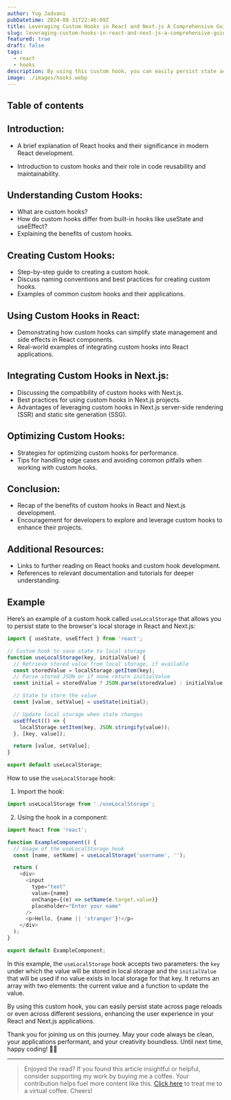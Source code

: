 ```yaml
---
author: Yug Jadvani
pubDatetime: 2024-08-31T22:46:09Z
title: Leveraging Custom Hooks in React and Next.js A Comprehensive Guide
slug: leveraging-custom-hooks-in-react-and-next-js-a-comprehensive-guide
featured: true
draft: false
tags:
  - react
  - hooks
description: By using this custom hook, you can easily persist state across page reloads or even across different sessions, enhancing the user experience in your React and Next.js applications.
image: ./images/hooks.webp
---
```


## Table of contents

## Introduction:

- A brief explanation of React hooks and their significance in modern React development.

- Introduction to custom hooks and their role in code reusability and maintainability.

## Understanding Custom Hooks:

- What are custom hooks?
- How do custom hooks differ from built-in hooks like useState and useEffect?
- Explaining the benefits of custom hooks.

## Creating Custom Hooks:

- Step-by-step guide to creating a custom hook.
- Discuss naming conventions and best practices for creating custom hooks.
- Examples of common custom hooks and their applications.

## Using Custom Hooks in React:

- Demonstrating how custom hooks can simplify state management and side effects in React components.
- Real-world examples of integrating custom hooks into React applications.

## Integrating Custom Hooks in Next.js:

- Discussing the compatibility of custom hooks with Next.js.
- Best practices for using custom hooks in Next.js projects.
- Advantages of leveraging custom hooks in Next.js server-side rendering (SSR) and static site generation (SSG).

## Optimizing Custom Hooks:

- Strategies for optimizing custom hooks for performance.
- Tips for handling edge cases and avoiding common pitfalls when working with custom hooks.

## Conclusion:

- Recap of the benefits of custom hooks in React and Next.js development.
- Encouragement for developers to explore and leverage custom hooks to enhance their projects.

## Additional Resources:

- Links to further reading on React hooks and custom hook development.
- References to relevant documentation and tutorials for deeper understanding.

## Example

Here’s an example of a custom hook called `useLocalStorage` that allows you to persist state to the browser's local storage in React and Next.js:

```javascript
import { useState, useEffect } from 'react';

// Custom hook to save state to local storage
function useLocalStorage(key, initialValue) {
  // Retrieve stored value from local storage, if available
  const storedValue = localStorage.getItem(key);
  // Parse stored JSON or if none return initialValue
  const initial = storedValue ? JSON.parse(storedValue) : initialValue;

  // State to store the value
  const [value, setValue] = useState(initial);

  // Update local storage when state changes
  useEffect(() => {
    localStorage.setItem(key, JSON.stringify(value));
  }, [key, value]);

  return [value, setValue];
}

export default useLocalStorage;
```

How to use the `useLocalStorage` hook:

1. Import the hook:

```javascript
import useLocalStorage from './useLocalStorage';
```

2. Using the hook in a component:

```javascript
import React from 'react';

function ExampleComponent() {
  // Usage of the useLocalStorage hook
  const [name, setName] = useLocalStorage('username', '');

  return (
    <div>
      <input
        type="text"
        value={name}
        onChange={(e) => setName(e.target.value)}
        placeholder="Enter your name"
      />
      <p>Hello, {name || 'stranger'}!</p>
    </div>
  );
}

export default ExampleComponent;
```

In this example, the `useLocalStorage` hook accepts two parameters: the `key` under which the value will be stored in local storage and the `initialValue` that will be used if no value exists in local storage for that key. It returns an array with two elements: the current value and a function to update the value.

By using this custom hook, you can easily persist state across page reloads or even across different sessions, enhancing the user experience in your React and Next.js applications.

Thank you for joining us on this journey. May your code always be clean, your applications performant, and your creativity boundless. Until next time, happy coding! 🚀✨

---

> Enjoyed the read? If you found this article insightful or helpful, consider supporting my work by buying me a coffee. Your contribution helps fuel more content like this. [Click here](https://buymeacoffee.com/yugjadvani9) to treat me to a virtual coffee. Cheers!
